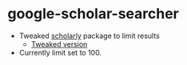 # google-scholar-searcher

- Tweaked [scholarly](https://github.com/scholarly-python-package/scholarly) package to limit results
    - [Tweaked version](https://github.com/leroykim/scholarly)
- Currently limit set to 100.